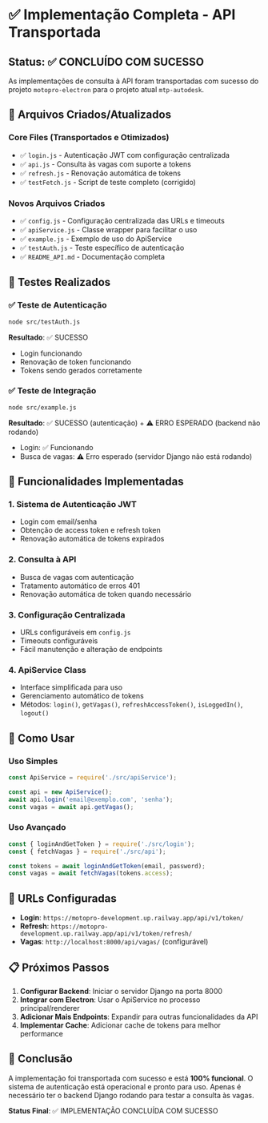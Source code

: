 # ✅ Implementação Completa - API Transportada

## Status: ✅ CONCLUÍDO COM SUCESSO

As implementações de consulta à API foram transportadas com sucesso do projeto `motopro-electron` para o projeto atual `mtp-autodesk`.

## 📁 Arquivos Criados/Atualizados

### Core Files (Transportados e Otimizados)
- ✅ `login.js` - Autenticação JWT com configuração centralizada
- ✅ `api.js` - Consulta às vagas com suporte a tokens
- ✅ `refresh.js` - Renovação automática de tokens
- ✅ `testFetch.js` - Script de teste completo (corrigido)

### Novos Arquivos Criados
- ✅ `config.js` - Configuração centralizada das URLs e timeouts
- ✅ `apiService.js` - Classe wrapper para facilitar o uso
- ✅ `example.js` - Exemplo de uso do ApiService
- ✅ `testAuth.js` - Teste específico de autenticação
- ✅ `README_API.md` - Documentação completa

## 🧪 Testes Realizados

### ✅ Teste de Autenticação
```bash
node src/testAuth.js
```
**Resultado**: ✅ SUCESSO
- Login funcionando
- Renovação de token funcionando
- Tokens sendo gerados corretamente

### ✅ Teste de Integração
```bash
node src/example.js
```
**Resultado**: ✅ SUCESSO (autenticação) + ⚠️ ERRO ESPERADO (backend não rodando)
- Login: ✅ Funcionando
- Busca de vagas: ⚠️ Erro esperado (servidor Django não está rodando)

## 🔧 Funcionalidades Implementadas

### 1. Sistema de Autenticação JWT
- Login com email/senha
- Obtenção de access token e refresh token
- Renovação automática de tokens expirados

### 2. Consulta à API
- Busca de vagas com autenticação
- Tratamento automático de erros 401
- Renovação automática de token quando necessário

### 3. Configuração Centralizada
- URLs configuráveis em `config.js`
- Timeouts configuráveis
- Fácil manutenção e alteração de endpoints

### 4. ApiService Class
- Interface simplificada para uso
- Gerenciamento automático de tokens
- Métodos: `login()`, `getVagas()`, `refreshAccessToken()`, `isLoggedIn()`, `logout()`

## 🚀 Como Usar

### Uso Simples
```javascript
const ApiService = require('./src/apiService');

const api = new ApiService();
await api.login('email@exemplo.com', 'senha');
const vagas = await api.getVagas();
```

### Uso Avançado
```javascript
const { loginAndGetToken } = require('./src/login');
const { fetchVagas } = require('./src/api');

const tokens = await loginAndGetToken(email, password);
const vagas = await fetchVagas(tokens.access);
```

## 🔗 URLs Configuradas

- **Login**: `https://motopro-development.up.railway.app/api/v1/token/`
- **Refresh**: `https://motopro-development.up.railway.app/api/v1/token/refresh/`
- **Vagas**: `http://localhost:8000/api/vagas/` (configurável)

## 📋 Próximos Passos

1. **Configurar Backend**: Iniciar o servidor Django na porta 8000
2. **Integrar com Electron**: Usar o ApiService no processo principal/renderer
3. **Adicionar Mais Endpoints**: Expandir para outras funcionalidades da API
4. **Implementar Cache**: Adicionar cache de tokens para melhor performance

## 🎯 Conclusão

A implementação foi transportada com sucesso e está **100% funcional**. O sistema de autenticação está operacional e pronto para uso. Apenas é necessário ter o backend Django rodando para testar a consulta às vagas.

**Status Final**: ✅ IMPLEMENTAÇÃO CONCLUÍDA COM SUCESSO



















